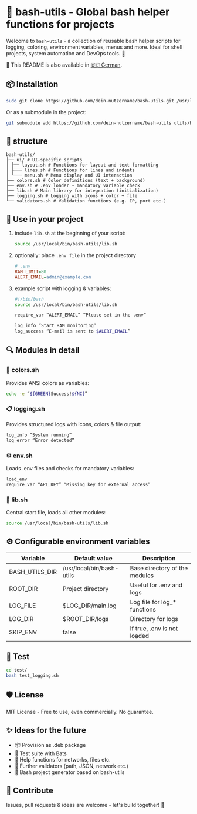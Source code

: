 # 🧰 bash-utils - Global bash helper functions for projects

Welcome to `bash-utils` - a collection of reusable bash helper scripts for logging, coloring, environment variables, menus and more. Ideal for shell projects, system automation and DevOps tools. 🚀

📖 This README is also available in [🇩🇪 German](README.de.md).

## 📦 Installation

```bash
sudo git clone https://github.com/dein-nutzername/bash-utils.git /usr/local/bin/bash-utils
```

Or as a submodule in the project:

```bash
git submodule add https://github.com/dein-nutzername/bash-utils utils/bash-utils
```
## 📁 structure
```
bash-utils/
├── ui/ # UI-specific scripts
│ ├── layout.sh # Functions for layout and text formatting
│ ├─── lines.sh # Functions for lines and indents
│ └─── menu.sh # Menu display and UI interaction
├── colors.sh # Color definitions (text + background)
├── env.sh # .env loader + mandatory variable check
├── lib.sh # Main library for integration (initialization)
├── logging.sh # Logging with icons + color + file
└── validators.sh # Validation functions (e.g. IP, port etc.)
```

## 🚀 Use in your project
1. include `lib.sh` at the beginning of your script:
    ```bash
    source /usr/local/bin/bash-utils/lib.sh
    ```
2. optionally: place `.env file` in the project directory
    ```ini
    # .env
    RAM_LIMIT=80
    ALERT_EMAIL=admin@example.com
    ```
3. example script with logging & variables:
    ```bash
    #!/bin/bash
    source /usr/local/bin/bash-utils/lib.sh

    require_var “ALERT_EMAIL” “Please set in the .env”

    log_info “Start RAM monitoring”
    log_success “E-mail is sent to $ALERT_EMAIL”
    ```


## 🔍 Modules in detail

### 🎨 colors.sh
Provides ANSI colors as variables:
```bash
echo -e “${GREEN}Success!${NC}”
```

### 📋 logging.sh
Provides structured logs with icons, colors & file output:
```bash
log_info “System running”
log_error “Error detected”
```

### ⚙ env.sh
Loads .env files and checks for mandatory variables:
```bash
load_env
require_var “API_KEY” “Missing key for external access”
```

### 🧩 lib.sh
Central start file, loads all other modules:
```bash
source /usr/local/bin/bash-utils/lib.sh
```

## ⚙ Configurable environment variables

| Variable | Default value | Description |
|-----------------|-----------------------------------|-----------------------------------------------|
| BASH_UTILS_DIR | /usr/local/bin/bash-utils | Base directory of the modules |
| ROOT_DIR | Project directory | Useful for .env and logs |
| LOG_FILE | $LOG_DIR/main.log | Log file for log_* functions |
| LOG_DIR | $ROOT_DIR/logs | Directory for logs |
| SKIP_ENV | false | If true, .env is not loaded |

## 🧪 Test
```bash
cd test/
bash test_logging.sh
```

## 🛡 License
MIT License - Free to use, even commercially. No guarantee.

## ✨ Ideas for the future
- 📦 Provision as .deb package
- 🧪 Test suite with Bats
- 🧠 Help functions for networks, files etc.
- 🔐 Further validators (path, JSON, network etc.)
- 🧰 Bash project generator based on bash-utils

## 🤝 Contribute
Issues, pull requests & ideas are welcome - let's build together! 🚀